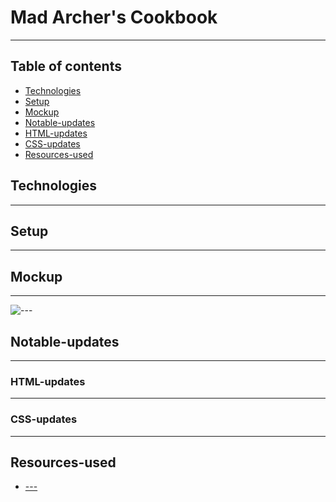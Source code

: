 
# Mad Archer's Cookbook 

--- 

## Table of contents
* [Technologies](#technologies)
* [Setup](#setup)
* [Mockup](#mockup)
* [Notable-updates](#notable-updates)
* [HTML-updates](#html-updates)
* [CSS-updates](#css-updates)
* [Resources-used](#resources-used)

## Technologies

--- 

## Setup

--- 

## Mockup

--- 

 <img src="--- " alt="--- "/>

## Notable-updates

--- 

### HTML-updates

--- 

### CSS-updates

--- 

## Resources-used

* <a href="--- " target="_blank_"> --- </a> 
